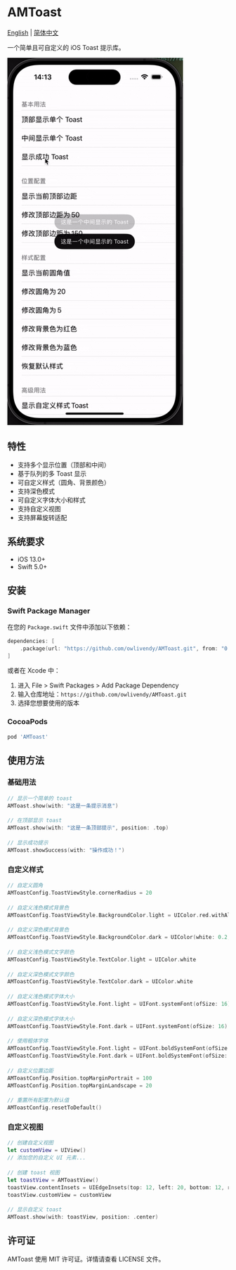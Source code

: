# AMToast

[English](README.md) | [简体中文](README_CN.md)

一个简单且可自定义的 iOS Toast 提示库。

![队列显示效果](./assets//queue_display.gif)

## 特性

- 支持多个显示位置（顶部和中间）
- 基于队列的多 Toast 显示
- 可自定义样式（圆角、背景颜色）
- 支持深色模式
- 可自定义字体大小和样式
- 支持自定义视图
- 支持屏幕旋转适配

## 系统要求

- iOS 13.0+
- Swift 5.0+

## 安装

### Swift Package Manager

在您的 `Package.swift` 文件中添加以下依赖：

```swift
dependencies: [
    .package(url: "https://github.com/owlivendy/AMToast.git", from: "0.3.0")
]
```

或者在 Xcode 中：
1. 进入 File > Swift Packages > Add Package Dependency
2. 输入仓库地址：`https://github.com/owlivendy/AMToast.git`
3. 选择您想要使用的版本

### CocoaPods

```ruby
pod 'AMToast'
```

## 使用方法

### 基础用法

```swift
// 显示一个简单的 toast
AMToast.show(with: "这是一条提示消息")

// 在顶部显示 toast
AMToast.show(with: "这是一条顶部提示", position: .top)

// 显示成功提示
AMToast.showSuccess(with: "操作成功！")
```

### 自定义样式

```swift
// 自定义圆角
AMToastConfig.ToastViewStyle.cornerRadius = 20

// 自定义浅色模式背景色
AMToastConfig.ToastViewStyle.BackgroundColor.light = UIColor.red.withAlphaComponent(0.94)

// 自定义深色模式背景色
AMToastConfig.ToastViewStyle.BackgroundColor.dark = UIColor(white: 0.2, alpha: 0.94)

// 自定义浅色模式文字颜色
AMToastConfig.ToastViewStyle.TextColor.light = UIColor.white

// 自定义深色模式文字颜色
AMToastConfig.ToastViewStyle.TextColor.dark = UIColor.white

// 自定义浅色模式字体大小
AMToastConfig.ToastViewStyle.Font.light = UIFont.systemFont(ofSize: 16)

// 自定义深色模式字体大小
AMToastConfig.ToastViewStyle.Font.dark = UIFont.systemFont(ofSize: 16)

// 使用粗体字体
AMToastConfig.ToastViewStyle.Font.light = UIFont.boldSystemFont(ofSize: 14)
AMToastConfig.ToastViewStyle.Font.dark = UIFont.boldSystemFont(ofSize: 14)

// 自定义位置边距
AMToastConfig.Position.topMarginPortrait = 100
AMToastConfig.Position.topMarginLandscape = 20

// 重置所有配置为默认值
AMToastConfig.resetToDefault()
```

### 自定义视图

```swift
// 创建自定义视图
let customView = UIView()
// 添加您的自定义 UI 元素...

// 创建 toast 视图
let toastView = AMToastView()
toastView.contentInsets = UIEdgeInsets(top: 12, left: 20, bottom: 12, right: 20)
toastView.customView = customView

// 显示自定义 toast
AMToast.show(with: toastView, position: .center)
```

## 许可证

AMToast 使用 MIT 许可证。详情请查看 LICENSE 文件。 